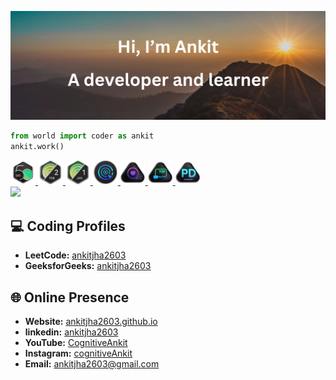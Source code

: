 <p align="center">
  <img src="thumbnail.png" alt="ankitjha2603">
</p>

```python
from world import coder as ankit
ankit.work()
```

<!------------------------------------------>
<!-- SECTION:  leetcode badge-->
<a href="https://leetcode.com/ankitjha2603/">
    <img src="leetcode_badge/2024-50.gif" width="40px"></img>
</a>
<a href="https://leetcode.com/ankitjha2603/">
    <img src="leetcode_badge/2024-02.gif" width="40px"></img>
</a>
<a href="https://leetcode.com/ankitjha2603/">
    <img src="leetcode_badge/2024-01.gif" width="40px"></img>
</a>
<a href="https://leetcode.com/ankitjha2603/">
    <img src="leetcode_badge/LeetCode_75.gif" width="40px"></img>
</a>
<a href="https://leetcode.com/ankitjha2603/">
    <img src="leetcode_badge/Top_100_Liked.gif" width="40px"></img>
</a>
<a href="https://leetcode.com/ankitjha2603/">
    <img src="leetcode_badge/Top_Interview_150.gif" width="40px"></img>
</a>
<a href="https://leetcode.com/ankitjha2603/">
    <img src="leetcode_badge/Introduction_to_Pandas.gif" width="40px"></img>
</a>
<br>
<a href="https://leetcode.com/ankitjha2603/">
    <!--<img src="https://leetcard.jacoblin.cool/ankitjha2603?ext=activity"></img>-->
    <img src="https://leetcard.jacoblin.cool/ankitjha2603?ext=contest"></img>
<a>


<!------------------------------------------>

<!------------------------------------------>
<!-- SECTION: contact me -->

## 💻 Coding Profiles

- **LeetCode:** [ankitjha2603](https://leetcode.com/ankitjha2603/)
- **GeeksforGeeks:** [ankitjha2603](https://auth.geeksforgeeks.org/user/ankitjha2603)

## 🌐 Online Presence

- **Website:** [ankitjha2603.github.io](https://ankitjha2603.github.io/)
- **linkedin:** [ankitjha2603](https://linkedin.com/in/ankitjha2603)
- **YouTube:** [CognitiveAnkit](https://www.youtube.com/@cognitiveAnkit)
- **Instagram:** [cognitiveAnkit](https://www.instagram.com/cognitiveAnkit/)
- **Email:** <a href="mailto:ankitjha2603@gmail.com">ankitjha2603@gmail.com</a>


<!--
<a href="https://leetcode.com/ankitjha2603/">
    <img src="leetcode_badge/2024-50.gif" width="40px"></img>
</a>
<a href="https://leetcode.com/ankitjha2603/">
    <img src="leetcode_badge/2024-02.gif" width="40px"></img>
</a>
<a href="https://leetcode.com/ankitjha2603/">
    <img src="leetcode_badge/2024-01.gif" width="40px"></img>
</a>
<a href="https://leetcode.com/ankitjha2603/">
    <img src="leetcode_badge/LeetCode_75.gif" width="40px"></img>
</a>
<a href="https://leetcode.com/ankitjha2603/">
    <img src="leetcode_badge/Top_100_Liked.gif" width="40px"></img>
</a>
<a href="https://leetcode.com/ankitjha2603/">
    <img src="leetcode_badge/Top_Interview_150.gif" width="40px"></img>
</a>
<a href="https://leetcode.com/ankitjha2603/">
    <img src="leetcode_badge/Introduction_to_Pandas.gif" width="40px"></img>
</a>



```javascript
import { expert as ankit } from 'world';
ankit.work();
```
# Leetcode
<p class="leetcode-210DayCodeChallenge">
  currently doing
  <a href="https://www.linkedin.com/feed/hashtag/?keywords=210daycodechallenge" target="_blank" class="box">
      <img src="210DayCodeChallenge.png?t=2" width="210px"></img>
  </a>
  with leetcode
</p>
-->
